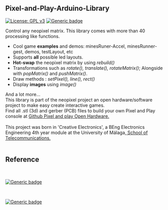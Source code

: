## Pixel-and-Play-Arduino-Library

[![License: GPL v3](https://img.shields.io/badge/License-GPLv3-blue.svg)](https://www.gnu.org/licenses/gpl-3.0) [![Generic badge](https://img.shields.io/badge/Release-1.1.0-green.svg)](https://github.com/ramonheras/Pixel-and-Play-Arduino-Library)

Control any neopixel matrix. This library comes with more than 40 processing like functions.
</br>
<ul>
<li>Cool game <b>examples</b> and demos: minesRuner-Accel, minesRunner-gest, demos, testLayout, etc</li>
<li>Supports <b>all</b> possible led layouts.</li>
<li><b>Hot-swap</b> the neopixel matrix by using <i>rebuild()</i> </li>
<li>Transformations such as <i>rotate(), translate(), rotateMatrix()</i>; Alongside with <i>popMatrix()</i> and <i>pushMatrix()</i>. </li>
<li>Draw methods : <i>setPixel(), line(), rect()</i> </li>
<li>Display <b>images</b> using <i>image()</i></li>
</ul>
And a lot more...
</br>
This library is part of the neopixel project an open hardware/software project to make easy create interactive games.
</br>
Find all .stl (3d) and gerber (PCB) files to build your own Pixel and Play console at <a href="https://github.com/ramonheras/Pixel-and-Play-Open-Hardware">Github Pixel and play Open Hardware.</a> 
</br>
</br>
This project was born in 'Creative Electronics', a BEng Electronics Engineering 4th year module at the University of Málaga,<a href="https://www.uma.es/etsi-de-telecomunicacion/"> School of Telecommunications.</a>
</br>
</br>

## Reference 

</br>

[![Generic badge](https://img.shields.io/badge/YouTube-video_1-red.svg)](https://www.youtube.com/embed/-6H6jsCX4b4)

</br>

[![Generic badge](https://img.shields.io/badge/YouTube-video_2-red.svg)](https://www.youtube.com/embed/g7gCZZX4RrI)
